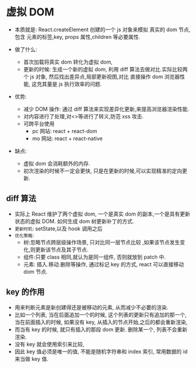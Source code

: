 # 虚拟 DOM

-   本质就是: React.createElement 创建的一个 js 对象来模拟 真实的 dom 节点, 包含 元素的标签,key, props 属性,children 等必要属性.
-   做了什么:

    -   首次加载将真实 dom 转化为虚拟 dom,
    -   更新的时候: 生成一个新的虚拟 dom, 利用 diff 算法去做对比.实际比较两个 js 对象, 然后找出差异点,局部更新视图,对比 直接操作 dom 浏览器性能, 这充其量是 js 执行效率的问题.

-   优势:

    -   减少 DOM 操作: 通过 diff 算法来实现差异化更新,来提高浏览器渲染性能.
    -   对内容进行了处理,对<>等进行了转义,防范 xss 攻击.
    -   可跨平台使用
        -   pc 网站: react + react-dom
        -   mo 网站: react + react-native

-   缺点:
    -   虚拟 dom 会消耗额外的内存.
    -   初次渲染的时候不一定会更快, 只是在更新的时候,可以实现精准的定向更新.

## diff 算法

-   实际上 React 维护了两个虚拟 dom, 一个是真实 dom 的副本,一个是具有更新状态的虚拟 DOM. 如何生成 dom 树更新补丁的方式.
-   `更新时机`: setState,以及 hook 调用之后
-   `优化策略`:
    -   树:忽略节点跨层级操作场景, 只对比同一层节点比较 ,如果该节点发生变化,则更新该节点及其子节点.
    -   组件:只要 class 相同,就认为是同一组件, 否则就放到 patch 中.
    -   元素: 插入.移动.删除等操作, 通过标记 key 的方式, react 可以直接移动 dom 节点.

## key 的作用

-   用来判断元素是新创建得还是被移动的元素, 从而减少不必要的渲染.
-   比如一个列表, 当在后面追加一个的时候, 这个列表的更新只有追加的那一个, 当在前面插入的时候, 如果没有 key, 从插入的节点开始,之后的都会重新渲染,
-   而当有 key 的时候, 就只有插入的那段 dom 更新. 删除某一个, 列表不会重新渲染.
-   没有 key 就会使用索引来比较,
-   因此 key 值必须是唯一的值, 不能是随机字符串和 index 索引, 常用数据的 id 来当做 key 值.
